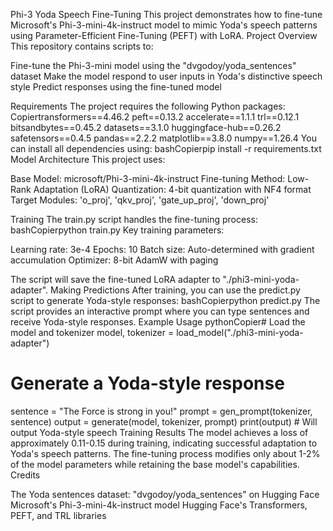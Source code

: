 Phi-3 Yoda Speech Fine-Tuning
This project demonstrates how to fine-tune Microsoft's Phi-3-mini-4k-instruct model to mimic Yoda's speech patterns using Parameter-Efficient Fine-Tuning (PEFT) with LoRA.
Project Overview
This repository contains scripts to:

Fine-tune the Phi-3-mini model using the "dvgodoy/yoda_sentences" dataset
Make the model respond to user inputs in Yoda's distinctive speech style
Predict responses using the fine-tuned model

Requirements
The project requires the following Python packages:
Copiertransformers==4.46.2
peft==0.13.2
accelerate==1.1.1
trl==0.12.1
bitsandbytes==0.45.2
datasets==3.1.0
huggingface-hub==0.26.2
safetensors==0.4.5
pandas==2.2.2
matplotlib==3.8.0
numpy==1.26.4
You can install all dependencies using:
bashCopierpip install -r requirements.txt
Model Architecture
This project uses:

Base Model: microsoft/Phi-3-mini-4k-instruct
Fine-tuning Method: Low-Rank Adaptation (LoRA)
Quantization: 4-bit quantization with NF4 format
Target Modules: 'o_proj', 'qkv_proj', 'gate_up_proj', 'down_proj'

Training
The train.py script handles the fine-tuning process:
bashCopierpython train.py
Key training parameters:

Learning rate: 3e-4
Epochs: 10
Batch size: Auto-determined with gradient accumulation
Optimizer: 8-bit AdamW with paging

The script will save the fine-tuned LoRA adapter to "./phi3-mini-yoda-adapter".
Making Predictions
After training, you can use the predict.py script to generate Yoda-style responses:
bashCopierpython predict.py
The script provides an interactive prompt where you can type sentences and receive Yoda-style responses.
Example Usage
pythonCopier# Load the model and tokenizer
model, tokenizer = load_model("./phi3-mini-yoda-adapter")

# Generate a Yoda-style response
sentence = "The Force is strong in you!"
prompt = gen_prompt(tokenizer, sentence)
output = generate(model, tokenizer, prompt)
print(output)  # Will output Yoda-style speech
Training Results
The model achieves a loss of approximately 0.11-0.15 during training, indicating successful adaptation to Yoda's speech patterns. The fine-tuning process modifies only about 1-2% of the model parameters while retaining the base model's capabilities.
Credits

The Yoda sentences dataset: "dvgodoy/yoda_sentences" on Hugging Face
Microsoft's Phi-3-mini-4k-instruct model
Hugging Face's Transformers, PEFT, and TRL libraries
